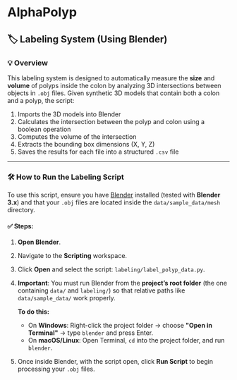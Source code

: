 # AlphaPolyp

## 🏷️ Labeling System (Using Blender)

### 💡 Overview

This labeling system is designed to automatically measure the **size** and **volume** of polyps inside the colon by analyzing 3D intersections between objects in `.obj` files. Given synthetic 3D models that contain both a colon and a polyp, the script:

1. Imports the 3D models into Blender
2. Calculates the intersection between the polyp and colon using a boolean operation
3. Computes the volume of the intersection
4. Extracts the bounding box dimensions (X, Y, Z)
5. Saves the results for each file into a structured `.csv` file

---

### 🛠️ How to Run the Labeling Script

To use this script, ensure you have [Blender](https://www.blender.org/download/) installed (tested with **Blender 3.x**) and that your `.obj` files are located inside the `data/sample_data/mesh` directory.

#### ✅ Steps:

1. **Open Blender**.
2. Navigate to the **Scripting** workspace.
3. Click **Open** and select the script: `labeling/label_polyp_data.py`.
4. **Important**: You must run Blender from the **project’s root folder** (the one containing `data/` and `labeling/`) so that relative paths like `data/sample_data/` work properly.

   **To do this:**
   - On **Windows**: Right-click the project folder → choose **"Open in Terminal"** → type `blender` and press Enter.
   - On **macOS/Linux**: Open Terminal, `cd` into the project folder, and run `blender`.

5. Once inside Blender, with the script open, click **Run Script** to begin processing your `.obj` files.
